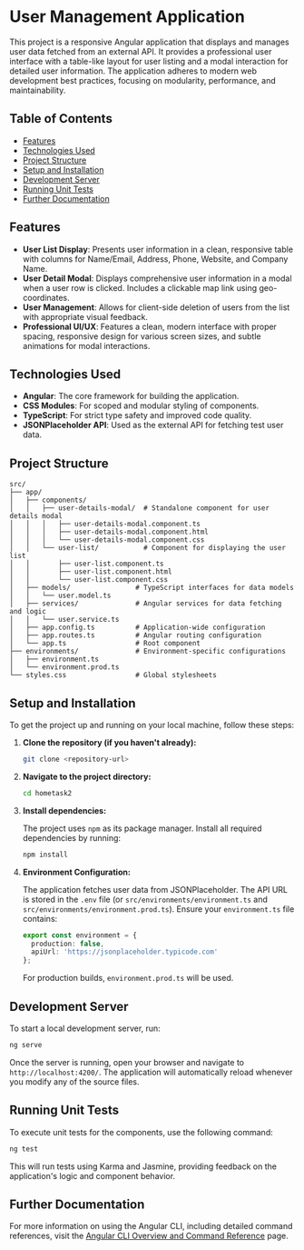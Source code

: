 # User Management Application

This project is a responsive Angular application that displays and manages user data fetched from an external API. It provides a professional user interface with a table-like layout for user listing and a modal interaction for detailed user information. The application adheres to modern web development best practices, focusing on modularity, performance, and maintainability.

## Table of Contents
- [Features](#features)
- [Technologies Used](#technologies-used)
- [Project Structure](#project-structure)
- [Setup and Installation](#setup-and-installation)
- [Development Server](#development-server)
- [Running Unit Tests](#running-unit-tests)
- [Further Documentation](#further-documentation)

## Features

- **User List Display**: Presents user information in a clean, responsive table with columns for Name/Email, Address, Phone, Website, and Company Name.
- **User Detail Modal**: Displays comprehensive user information in a modal when a user row is clicked. Includes a clickable map link using geo-coordinates.
- **User Management**: Allows for client-side deletion of users from the list with appropriate visual feedback.
- **Professional UI/UX**: Features a clean, modern interface with proper spacing, responsive design for various screen sizes, and subtle animations for modal interactions.

## Technologies Used

- **Angular**: The core framework for building the application.
- **CSS Modules**: For scoped and modular styling of components.
- **TypeScript**: For strict type safety and improved code quality.
- **JSONPlaceholder API**: Used as the external API for fetching test user data.

## Project Structure

```
src/
├── app/
│   ├── components/
│   │   ├── user-details-modal/  # Standalone component for user details modal
│   │   │   ├── user-details-modal.component.ts
│   │   │   ├── user-details-modal.component.html
│   │   │   └── user-details-modal.component.css
│   │   └── user-list/           # Component for displaying the user list
│   │       ├── user-list.component.ts
│   │       ├── user-list.component.html
│   │       └── user-list.component.css
│   ├── models/                # TypeScript interfaces for data models
│   │   └── user.model.ts
│   ├── services/              # Angular services for data fetching and logic
│   │   └── user.service.ts
│   ├── app.config.ts          # Application-wide configuration
│   ├── app.routes.ts          # Angular routing configuration
│   └── app.ts                 # Root component
├── environments/              # Environment-specific configurations
│   ├── environment.ts
│   └── environment.prod.ts
└── styles.css                 # Global stylesheets
```

## Setup and Installation

To get the project up and running on your local machine, follow these steps:

1.  **Clone the repository (if you haven't already):**

    ```bash
    git clone <repository-url>
    ```

2.  **Navigate to the project directory:**

    ```bash
    cd hometask2
    ```

3.  **Install dependencies:**

    The project uses `npm` as its package manager. Install all required dependencies by running:

    ```bash
    npm install
    ```

4.  **Environment Configuration:**

    The application fetches user data from JSONPlaceholder. The API URL is stored in the `.env` file (or `src/environments/environment.ts` and `src/environments/environment.prod.ts`). Ensure your `environment.ts` file contains:

    ```typescript
    export const environment = {
      production: false,
      apiUrl: 'https://jsonplaceholder.typicode.com'
    };
    ```

    For production builds, `environment.prod.ts` will be used.

## Development Server

To start a local development server, run:

```bash
ng serve
```

Once the server is running, open your browser and navigate to `http://localhost:4200/`. The application will automatically reload whenever you modify any of the source files.

## Running Unit Tests

To execute unit tests for the components, use the following command:

```bash
ng test
```

This will run tests using Karma and Jasmine, providing feedback on the application's logic and component behavior.

## Further Documentation

For more information on using the Angular CLI, including detailed command references, visit the [Angular CLI Overview and Command Reference](https://angular.dev/tools/cli) page.
